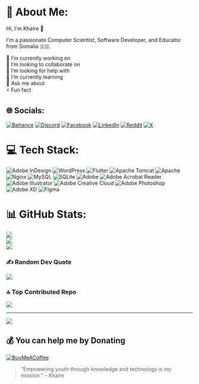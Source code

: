 

# 💫 About Me:

Hi, I'm Khaire 👋

I'm a passionate Computer Scientist, Software Developer, and Educator from Somalia 🇸🇴.

🔭 I’m currently working on<br>👯 I’m looking to collaborate on<br>🤝 I’m looking for help with<br>🌱 I’m currently learning<br>💬 Ask me about<br>⚡ Fun fact


## 🌐 Socials:
[![Behance](https://img.shields.io/badge/Behance-1769ff?logo=behance&logoColor=white)](https://behance.net/khayreali/) [![Discord](https://img.shields.io/badge/Discord-%237289DA.svg?logo=discord&logoColor=white)](https://discord.gg/640308789018624000) [![Facebook](https://img.shields.io/badge/Facebook-%231877F2.svg?logo=Facebook&logoColor=white)](https://facebook.com/khayreali7) [![LinkedIn](https://img.shields.io/badge/LinkedIn-%230077B5.svg?logo=linkedin&logoColor=white)](https://linkedin.com/in/khayre-mohamed-5b6267195/) [![Reddit](https://img.shields.io/badge/Reddit-%23FF4500.svg?logo=Reddit&logoColor=white)](https://reddit.com/user/khayre_ali/) [![X](https://img.shields.io/badge/X-black.svg?logo=X&logoColor=white)](https://x.com/khayreali1) 

# 💻 Tech Stack:
![Adobe InDesign](https://img.shields.io/badge/Adobe%20InDesign-49021F?style=for-the-badge&logo=adobeindesign&logoColor=FF3366) ![WordPress](https://img.shields.io/badge/WordPress-%23117AC9.svg?style=for-the-badge&logo=WordPress&logoColor=white) ![Flutter](https://img.shields.io/badge/Flutter-%2302569B.svg?style=for-the-badge&logo=Flutter&logoColor=white) ![Apache Tomcat](https://img.shields.io/badge/apache%20tomcat-%23F8DC75.svg?style=for-the-badge&logo=apache-tomcat&logoColor=black) ![Apache](https://img.shields.io/badge/apache-%23D42029.svg?style=for-the-badge&logo=apache&logoColor=white) ![Nginx](https://img.shields.io/badge/nginx-%23009639.svg?style=for-the-badge&logo=nginx&logoColor=white) ![MySQL](https://img.shields.io/badge/mysql-4479A1.svg?style=for-the-badge&logo=mysql&logoColor=white) ![SQLite](https://img.shields.io/badge/sqlite-%2307405e.svg?style=for-the-badge&logo=sqlite&logoColor=white) ![Adobe](https://img.shields.io/badge/adobe-%23FF0000.svg?style=for-the-badge&logo=adobe&logoColor=white) ![Adobe Acrobat Reader](https://img.shields.io/badge/Adobe%20Acrobat%20Reader-EC1C24.svg?style=for-the-badge&logo=Adobe%20Acrobat%20Reader&logoColor=white) ![Adobe Illustrator](https://img.shields.io/badge/adobe%20illustrator-%23FF9A00.svg?style=for-the-badge&logo=adobe%20illustrator&logoColor=white) ![Adobe Creative Cloud](https://img.shields.io/badge/Adobe%20Creative%20Cloud-DA1F26.svg?style=for-the-badge&logo=Adobe%20Creative%20Cloud&logoColor=white) ![Adobe Photoshop](https://img.shields.io/badge/adobe%20photoshop-%2331A8FF.svg?style=for-the-badge&logo=adobe%20photoshop&logoColor=white) ![Adobe XD](https://img.shields.io/badge/Adobe%20XD-470137?style=for-the-badge&logo=Adobe%20XD&logoColor=#FF61F6) ![Figma](https://img.shields.io/badge/figma-%23F24E1E.svg?style=for-the-badge&logo=figma&logoColor=white)
# 📊 GitHub Stats:
![](https://github-readme-stats.vercel.app/api?username=xkhaire&theme=merko&hide_border=false&include_all_commits=false&count_private=false)<br/>
![](https://nirzak-streak-stats.vercel.app/?user=xkhaire&theme=merko&hide_border=false)<br/>
![](https://github-readme-stats.vercel.app/api/top-langs/?username=xkhaire&theme=merko&hide_border=false&include_all_commits=false&count_private=false&layout=compact)

### ✍️ Random Dev Quote
![](https://quotes-github-readme.vercel.app/api?type=horizontal&theme=tokyonight)

### 🔝 Top Contributed Repo
![](https://github-contributor-stats.vercel.app/api?username=xkhaire&limit=5&theme=dark&combine_all_yearly_contributions=true)

---
[![](https://visitcount.itsvg.in/api?id=xkhaire&icon=0&color=0)](https://visitcount.itsvg.in)

  ## 💰 You can help me by Donating
  [![BuyMeACoffee](https://img.shields.io/badge/Buy%20Me%20a%20Coffee-ffdd00?style=for-the-badge&logo=buy-me-a-coffee&logoColor=black)](https://buymeacoffee.com/https://buymeacoffee.com/khaire/) 

  
<!-- Proudly created with GPRM ( https://gprm.itsvg.in ) -->

> “Empowering youth through knowledge and technology is my mission.” – Khaire
